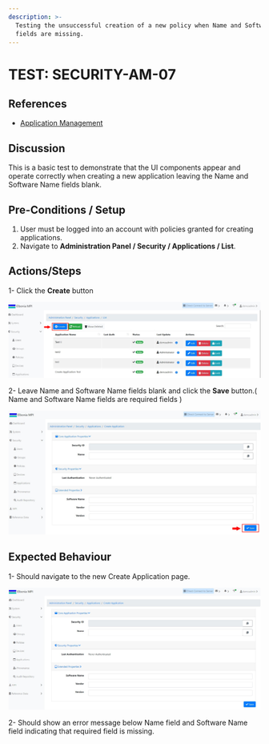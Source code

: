 ```yaml
---
description: >-
  Testing the unsuccessful creation of a new policy when Name and Software Name
  fields are missing.
---
```


# TEST: SECURITY-AM-07

## References

* [Application Management](broken-reference)

## Discussion

This is a basic test to demonstrate that the UI components appear and operate correctly when creating a new application leaving the Name and Software Name fields blank.



## **Pre-Conditions / Setup**

1. User must be logged into an account with policies granted for creating applications.
2. Navigate to **Administration Panel / Security / Applications / List**.

## Actions/Steps

1- Click the **Create** button

![](<../../../../../../../../.gitbook/assets/1 (9).jpg>)

2- Leave Name and Software Name fields blank and click the **Save** button.( Name and Software Name fields are required fields )&#x20;

![](<../../../../../../../../.gitbook/assets/3 (14).jpg>)

## Expected Behaviour

1- Should navigate to the new Create Application page.

![](<../../../../../../../../.gitbook/assets/2 (5).jpg>)

2- Should show an error message below Name field and Software Name field indicating that required field is missing.
